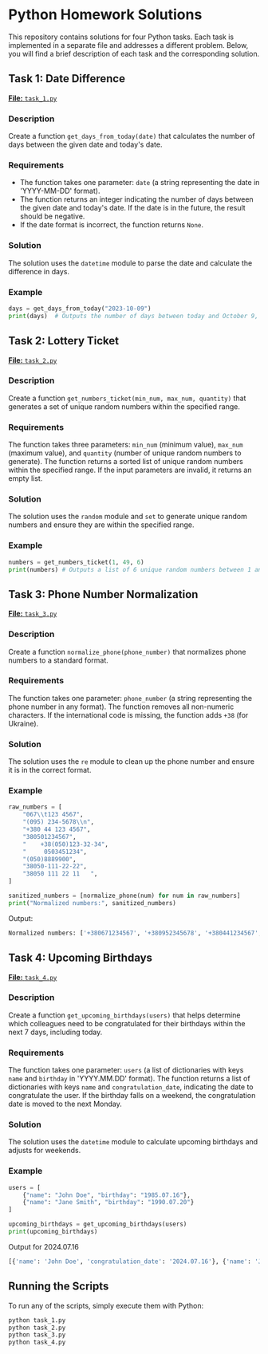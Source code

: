 # Python Homework Solutions

This repository contains solutions for four Python tasks. Each task is implemented in a separate file and addresses a different problem. Below, you will find a brief description of each task and the corresponding solution.

## Task 1: Date Difference

[**File:** `task_1.py`](./task_1.py)

### Description

Create a function `get_days_from_today(date)` that calculates the number of days between the given date and today's date.

### Requirements

- The function takes one parameter: `date` (a string representing the date in 'YYYY-MM-DD' format).
- The function returns an integer indicating the number of days between the given date and today's date. If the date is in the future, the result should be negative.
- If the date format is incorrect, the function returns `None`.

### Solution

The solution uses the `datetime` module to parse the date and calculate the difference in days.

### Example

```python
days = get_days_from_today("2023-10-09")
print(days)  # Outputs the number of days between today and October 9, 2023
```

## Task 2: Lottery Ticket

[**File:** `task_2.py`](./task_2)

### Description

Create a function `get_numbers_ticket(min_num, max_num, quantity)` that generates a set of unique random numbers within the specified range.

### Requirements

The function takes three parameters: `min_num` (minimum value), `max_num` (maximum value), and `quantity` (number of unique random numbers to generate).
The function returns a sorted list of unique random numbers within the specified range. If the input parameters are invalid, it returns an empty list.

### Solution

The solution uses the `random` module and `set` to generate unique random numbers and ensure they are within the specified range.

### Example

```python
numbers = get_numbers_ticket(1, 49, 6)
print(numbers) # Outputs a list of 6 unique random numbers between 1 and 49
```

## Task 3: Phone Number Normalization

[**File:** `task_3.py`](./task_3)

### Description

Create a function `normalize_phone(phone_number)` that normalizes phone numbers to a standard format.

### Requirements

The function takes one parameter: `phone_number` (a string representing the phone number in any format).
The function removes all non-numeric characters.
If the international code is missing, the function adds `+38` (for Ukraine).

### Solution

The solution uses the `re` module to clean up the phone number and ensure it is in the correct format.

### Example

```python
raw_numbers = [
    "067\\t123 4567",
    "(095) 234-5678\\n",
    "+380 44 123 4567",
    "380501234567",
    "    +38(050)123-32-34",
    "     0503451234",
    "(050)8889900",
    "38050-111-22-22",
    "38050 111 22 11   ",
]

sanitized_numbers = [normalize_phone(num) for num in raw_numbers]
print("Normalized numbers:", sanitized_numbers)
```

Output:

```bash
Normalized numbers: ['+380671234567', '+380952345678', '+380441234567', '+380501234567', '+380501233234', '+380503451234', '+380508889900', '+380501112222', '+380501112211']
```

## Task 4: Upcoming Birthdays

[**File:** `task_4.py`](./task_4.py)

### Description

Create a function `get_upcoming_birthdays(users)` that helps determine which colleagues need to be congratulated for their birthdays within the next 7 days, including today.

### Requirements

The function takes one parameter: `users` (a list of dictionaries with keys `name` and `birthday` in 'YYYY.MM.DD' format).
The function returns a list of dictionaries with keys `name` and `congratulation_date`, indicating the date to congratulate the user. If the birthday falls on a weekend, the congratulation date is moved to the next Monday.

### Solution

The solution uses the `datetime` module to calculate upcoming birthdays and adjusts for weekends.

### Example

```python
users = [
    {"name": "John Doe", "birthday": "1985.07.16"},
    {"name": "Jane Smith", "birthday": "1990.07.20"}
]

upcoming_birthdays = get_upcoming_birthdays(users)
print(upcoming_birthdays)
```

Output for 2024.07.16

```bash
[{'name': 'John Doe', 'congratulation_date': '2024.07.16'}, {'name': 'Jane Smith', 'congratulation_date': '2024.07.22'}]
```

## Running the Scripts

To run any of the scripts, simply execute them with Python:

```bash
python task_1.py
python task_2.py
python task_3.py
python task_4.py
```

